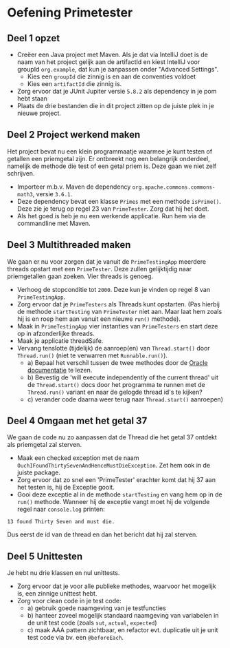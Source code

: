 # Oefening Primetester

## Deel 1 opzet

* Creëer een Java project met Maven. Als je dat via IntelliJ doet is de naam van het project gelijk aan de artifactId en kiest IntelliJ voor groupId ```org.example```, dat kun je aanpassen onder "Advanced Settings".
  * Kies een `groupId` die zinnig is en aan de conventies voldoet
  * Kies een `artifactId` die zinnig is.
* Zorg ervoor dat je JUnit Jupiter versie `5.8.2` als dependency in je pom hebt staan
* Plaats de drie bestanden die in dit project zitten op de juiste plek in je nieuwe project.

## Deel 2 Project werkend maken

Het project bevat nu een klein programmaatje waarmee je kunt testen of getallen
een priemgetal zijn. Er ontbreekt nog een belangrijk onderdeel, namelijk de methode die test of een getal priem is. Deze gaan we niet zelf schrijven.

* Importeer m.b.v. Maven de dependency `org.apache.commons.commons-math3`, versie `3.6.1`.
* Deze dependency bevat een klasse `Primes` met een methode `isPrime()`. Deze zie je terug op regel 23 van `PrimeTester`. Zorg dat hij het doet.
* Als het goed is heb je nu een werkende applicatie. Run hem via de commandline met Maven.

## Deel 3 Multithreaded maken

We gaan er nu voor zorgen dat je vanuit de `PrimeTestingApp` meerdere threads opstart met een `PrimeTester`. Deze zullen gelijktijdig naar priemgetallen gaan zoeken. Vier threads is genoeg.

* Verhoog de stopconditie tot `2000`. Deze kun je vinden op regel 8 van `PrimeTestingApp`.
* Zorg ervoor dat je `PrimeTesters` als Threads kunt opstarten. (Pas hierbij de methode `startTesting` van `PrimeTester` niet aan. Maar laat hem zoals hij is en roep hem aan vanuit een nieuwe `run()` methode).
* Maak in `PrimeTestingApp` vier instanties van `PrimeTesters` en start deze op in afzonderlijke threads.
* Maak je applicatie threadSafe.
* Vervang tenslotte (tijdelijk) de aanroep(en) van `Thread.start()` door `Thread.run()` (niet te verwarren met `Runnable.run()`).
  * a) Bepaal het verschil tussen de twee methodes door de [Oracle documentatie](https://docs.oracle.com/en/java/javase/19/docs/api/java.base/java/lang/Thread.html#start()) te lezen.
  * b) Bevestig de 'will execute independently of the current thread' uit de `Thread.start()` docs door het programma te runnen met de `Thread.run()` variant en naar de gelogde thread id's te kijken?
  * c) verander code daarna weer terug naar `Thread.start()` aanroepen)

## Deel 4 Omgaan met het getal 37

We gaan de code nu zo aanpassen dat de Thread die het getal 37 ontdekt als priemgetal zal sterven.

* Maak een checked exception met de naam `OuchIFoundThirtySevenAndHenceMustDieException`. Zet hem ook in de juiste package.
* Zorg ervoor dat zo snel een 'PrimeTester' erachter komt dat hij 37 aan het testen is, hij de Exceptie gooit.
* Gooi deze exceptie al in de methode `startTesting` en vang hem op in de `run()` methode. Wanneer hij de exceptie vangt moet hij de volgende regel naar `console.log` printen:

`13 found Thirty Seven and must die.`

Dus eerst de id van de thread en dan het bericht dat hij zal sterven.

## Deel 5 Unittesten

Je hebt nu drie klassen en nul unittests.

* Zorg ervoor dat je voor alle publieke methodes, waarvoor het mogelijk is, een zinnige unittest hebt.
* Zorg voor clean code in je test code:
  * a) gebruik goede naamgeving van je testfuncties
  * b) hanteer zoveel mogelijk standaard naamgeving van variabelen in de unit test code (zoals `sut`, `actual`, `expected`)
  * c) maak AAA pattern zichtbaar, en refactor evt. duplicatie uit je unit test code via bv. een `@beforeEach`.
